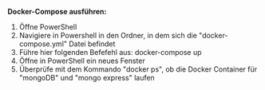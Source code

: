**Docker-Compose ausführen:**

1. Öffne PowerShell
2. Navigiere in Powershell in den Ordner, in dem sich die "docker-compose.yml" Datei befindet
3. Führe hier folgenden Befefehl aus: docker-compose up
5. Öffne in PowerShell ein neues Fenster
6. Überprüfe mit dem Kommando "docker ps", ob die Docker Container für "mongoDB" und "mongo express" laufen
